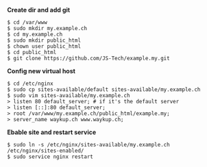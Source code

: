 **Create dir and add git**
```
$ cd /var/www
$ sudo mkdir my.example.ch
$ cd my.example.ch
$ sudo mkdir public_html
$ chown user public_html
$ cd public_html
$ git clone https://github.com/JS-Tech/example.my.git
```
**Config new virtual host**
```
$ cd /etc/nginx
$ sudo cp sites-available/default sites-available/my.example.ch
$ sudo vim sites-available/my.example.ch
> listen 80 default_server; # if it's the default server
> listen [::]:80 default_server;
> root /var/www/my.example.ch/public_html/example.my;
> server_name waykup.ch www.waykup.ch;
```
**Ebable site and restart service**
```
$ sudo ln -s /etc/nginx/sites-available/my.example.ch /etc/nginx/sites-enabled/
$ sudo service nginx restart
```
